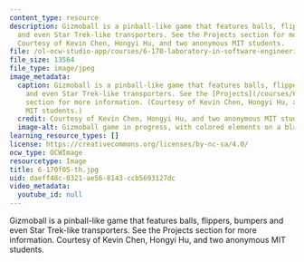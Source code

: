 ```yaml
---
content_type: resource
description: Gizmoball is a pinball-like game that features balls, flippers, bumpers
  and even Star Trek-like transporters. See the Projects section for more information.
  Courtesy of Kevin Chen, Hongyi Hu, and two anonymous MIT students.
file: /ol-ocw-studio-app/courses/6-170-laboratory-in-software-engineering-fall-2005/daeff48c0321ae568143ccb5693127dc_6-170f05-th.jpg
file_size: 13564
file_type: image/jpeg
image_metadata:
  caption: Gizmoball is a pinball-like game that features balls, flippers, bumpers
    and even Star Trek-like transporters. See the [Projects](/courses/6-170-laboratory-in-software-engineering-fall-2005/pages/projects)
    section for more information. (Courtesy of Kevin Chen, Hongyi Hu, and two anonymous
    MIT students.)
  credit: Courtesy of Kevin Chen, Hongyi Hu, and two anonymous MIT students.
  image-alt: Gizmoball game in progress, with colored elements on a black background.
learning_resource_types: []
license: https://creativecommons.org/licenses/by-nc-sa/4.0/
ocw_type: OCWImage
resourcetype: Image
title: 6-170f05-th.jpg
uid: daeff48c-0321-ae56-8143-ccb5693127dc
video_metadata:
  youtube_id: null
---
```

Gizmoball is a pinball-like game that features balls, flippers, bumpers and even Star Trek-like transporters. See the Projects section for more information. Courtesy of Kevin Chen, Hongyi Hu, and two anonymous MIT students.